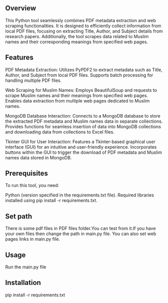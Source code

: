 ## Overview

This Python tool seamlessly combines PDF metadata extraction and web scraping functionalities. It is designed to efficiently collect information from local PDF files, focusing on extracting Title, Author, and Subject details from research papers. Additionally, the tool scrapes data related to Muslim names and their corresponding meanings from specified web pages.

## Features

PDF Metadata Extraction:
Utilizes PyPDF2 to extract metadata such as Title, Author, and Subject from local PDF files.
Supports batch processing for handling multiple PDF files.

Web Scraping for Muslim Names:
Employs BeautifulSoup and requests to scrape Muslim names and their meanings from specified web pages.
Enables data extraction from multiple web pages dedicated to Muslim names.

MongoDB Database Interaction:
Connects to a MongoDB database to store the extracted PDF metadata and Muslim names data in separate collections.
Provides functions for seamless insertion of data into MongoDB collections and downloading data from collections to Excel files.

Tkinter GUI for User Interaction:
Features a Tkinter-based graphical user interface (GUI) for an intuitive and user-friendly experience.
Incorporates buttons within the GUI to trigger the download of PDF metadata and Muslim names data stored in MongoDB.

## Prerequisites

To run this tool, you need:

Python (version specified in the requirements.txt file).
Required libraries installed using pip install -r requirements.txt.

## Set path 
There is some pdf files in PDF files folder.You can test from it.If you have your own files then change the path in main.py file.
You can also set web pages links in main.py file.

## Usage
Run the main.py file

## Installation
pip install -r requirements.txt
 
